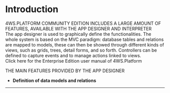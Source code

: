 # Introduction

4WS.PLATFORM COMMUNITY EDITION INCLUDES A LARGE AMOUNT OF FEATURES, AVAILABLE WITH THE APP DESIGNER AND INTERPRETER  
The app designer is used to graphically define the functionalities. The whole system is based on the MVC paradigm: database tables and relations are mapped to models, these can then be showed through different kinds of views, such as grids, trees, detail forms, and so forth. Controllers can be defined to capture events and to manage actions linked to views.  
Click here for the Enterprise Edition user manual of 4WS.Platform

THE MAIN FEATURES PROVIDED BY THE APP DESIGNER

* **Definition of data models and relations** 

---



